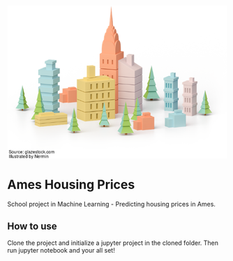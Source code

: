 <img src="./City.png" />

# Ames Housing Prices

School project in Machine Learning - Predicting housing prices in Ames.

## How to use
Clone the project and initialize a jupyter project in the cloned folder. Then run jupyter notebook and your all set!
